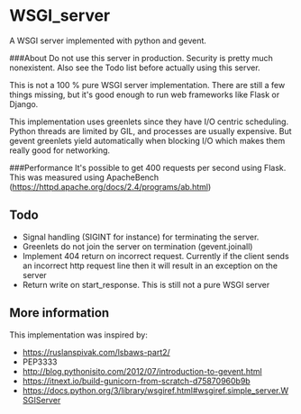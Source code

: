 # WSGI_server
A WSGI server implemented with python and gevent.

###About
Do not use this server in production. Security is pretty much
nonexistent. Also see the Todo list before actually using this
server.

This is not a 100 % pure WSGI server implementation. There
are still a few things missing, but it's good enough to run
web frameworks like Flask or Django.

This implementation uses greenlets since they have I/O centric
scheduling. Python threads are limited by GIL, and processes
are usually expensive. But gevent greenlets yield automatically
when blocking I/O which makes them really good for networking.

###Performance
It's possible to get 400 requests per second using Flask. This
was measured using ApacheBench (https://httpd.apache.org/docs/2.4/programs/ab.html)

## Todo

* Signal handling (SIGINT for instance) for terminating the server.
* Greenlets do not join the server on termination (gevent.joinall)
* Implement 404 return on incorrect request. Currently if the client sends an incorrect
http request line then it will result in an exception on the server
* Return write on start_response. This is still not a pure WSGI server

## More information
This implementation was inspired by:
* https://ruslanspivak.com/lsbaws-part2/
* PEP3333
* http://blog.pythonisito.com/2012/07/introduction-to-gevent.html
* https://itnext.io/build-gunicorn-from-scratch-d75870960b9b
* https://docs.python.org/3/library/wsgiref.html#wsgiref.simple_server.WSGIServer

